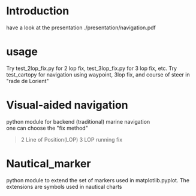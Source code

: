 

# Introduction

have a look at the presentation ./presentation/navigation.pdf

# usage

Try test_2lop_fix.py for 2 lop fix, test_3lop_fix.py for 3 lop fix, etc.
Try test_cartopy for navigation using waypoint, 3lop fix, and course of steer in "rade de Lorient"

# Visual-aided navigation

python module for backend (traditional) marine navigation  
one can choose the "fix method"  

> 2 Line of Position(LOP)
> 3 LOP
> running fix

# Nautical_marker

python module to extend the set of markers used in matplotlib.pyplot. The extensions are symbols used in nautical charts
